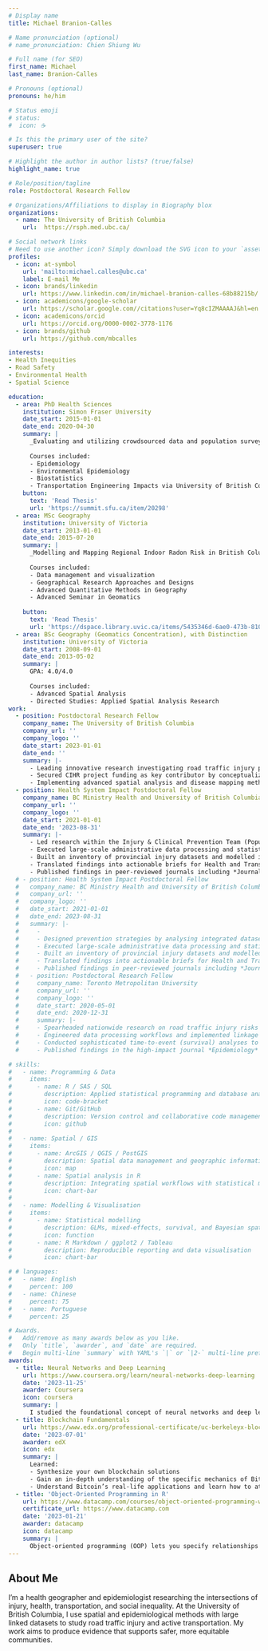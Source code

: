 ```yaml
---
# Display name
title: Michael Branion-Calles

# Name pronunciation (optional)
# name_pronunciation: Chien Shiung Wu

# Full name (for SEO)
first_name: Michael
last_name: Branion-Calles

# Pronouns (optional)
pronouns: he/him

# Status emoji
# status:
#  icon: ☕️

# Is this the primary user of the site?
superuser: true

# Highlight the author in author lists? (true/false)
highlight_name: true

# Role/position/tagline
role: Postdoctoral Research Fellow

# Organizations/Affiliations to display in Biography blox
organizations:
  - name: The University of British Columbia
    url:  https://rsph.med.ubc.ca/

# Social network links
# Need to use another icon? Simply download the SVG icon to your `assets/media/icons/` folder.
profiles:
  - icon: at-symbol
    url: 'mailto:michael.calles@ubc.ca'
    label: E-mail Me
  - icon: brands/linkedin
    url: https://www.linkedin.com/in/michael-branion-calles-68b88215b/
  - icon: academicons/google-scholar
    url: https://scholar.google.com//citations?user=Yq8cIZMAAAAJ&hl=en
  - icon: academicons/orcid
    url: https://orcid.org/0000-0002-3778-1176
  - icon: brands/github
    url: https://github.com/mbcalles

interests:
- Health Inequities
- Road Safety
- Environmental Health
- Spatial Science

education:
  - area: PhD Health Sciences
    institution: Simon Fraser University
    date_start: 2015-01-01
    date_end: 2020-04-30
    summary: |
      _Evaluating and utilizing crowdsourced data and population surveys in bicycling safety research_. Supervised by [Meghan Winters, PhD](http://www.sfu.ca/fhs/people/profiles/meghan-winters.html)
      
      Courses included:
      - Epidemiology
      - Environmental Epidemiology
      - Biostatistics
      - Transportation Engineering Impacts via University of British Columbia
    button:
      text: 'Read Thesis'
      url: 'https://summit.sfu.ca/item/20298'
  - area: MSc Geography
    institution: University of Victoria
    date_start: 2013-01-01
    date_end: 2015-07-20
    summary: |
      _Modelling and Mapping Regional Indoor Radon Risk in British Columbia, Canada_. Co-Supervised by [Trisalyn Nelson, PhD](https://www.geog.ucsb.edu/people/faculty/trisalyn-nelson) & by [Sarah Henderson, PhD](https://spph.ubc.ca/faculty/professors/sarah-henderson/)
      
      Courses included:
      - Data management and visualization
      - Geographical Research Approaches and Designs
      - Advanced Quantitative Methods in Geography
      - Advanced Seminar in Geomatics
    
    button:
      text: 'Read Thesis'
      url: 'https://dspace.library.uvic.ca/items/5435346d-6ae0-473b-8108-e8dbda5b6a36'
  - area: BSc Geography (Geomatics Concentration), with Distinction
    institution: University of Victoria
    date_start: 2008-09-01
    date_end: 2013-05-02
    summary: |
      GPA: 4.0/4.0
      
      Courses included:
      - Advanced Spatial Analysis 
      - Directed Studies: Applied Spatial Analysis Research
work:
  - position: Postdoctoral Research Fellow
    company_name: The University of British Columbia
    company_url: ''
    company_logo: ''
    date_start: 2023-01-01
    date_end: ''
    summary: |-
      - Leading innovative research investigating road traffic injury patterns and severity among disadvantaged populations across British Columbia through social environment and equity lens
      - Secured CIHR project funding as key contributor by conceptualizing research framework and developing methodological design
      - Implementing advanced spatial analysis and disease mapping methodologies to identify risk patterns and their associations with neighborhood socioeconomic indicators
  - position: Health System Impact Postdoctoral Fellow
    company_name: BC Ministry Health and University of British Columbia
    company_url: ''
    company_logo: ''
    date_start: 2021-01-01
    date_end: '2023-08-31'
    summary: |-
      - Led research within the Injury & Clinical Prevention Team (Population and Public Health Division), focusing on descriptive epidemiology of active transportation injury 
      - Executed large-scale administrative data processing and statistical analysis in R
      - Built an inventory of provincial injury datasets and modelled intervention impacts to support the Injury Prevention & Health Settings branch
      - Translated findings into actionable briefs for Health and Transportation ministries
      - Published findings in peer-reviewed journals including *Journal of Transport & Health* and *Transportation Research Interdisciplinary Perspectives*
  # - position: Health System Impact Postdoctoral Fellow
  #   company_name: BC Ministry Health and University of British Columbia
  #   company_url: ''
  #   company_logo: ''
  #   date_start: 2021-01-01
  #   date_end: 2023-08-31
  #   summary: |-
  #     - 
  #     - Designed prevention strategies by analysing integrated datasets (police records, insurance claims, hospital admissions)
  #     - Executed large-scale administrative data processing and statistical analysis in R
  #     - Built an inventory of provincial injury datasets and modelled intervention impacts to support the Injury Prevention & Health Settings branch
  #     - Translated findings into actionable briefs for Health and Transportation ministries
  #     - Published findings in peer-reviewed journals including *Journal of Transport & Health* and *Transportation Research Interdisciplinary Perspectives*
  #   - position: Postdoctoral Research Fellow
  #     company_name: Toronto Metropolitan University
  #     company_url: ''
  #     company_logo: ''
  #     date_start: 2020-05-01
  #     date_end: 2020-12-31
  #     summary: |-
  #     - Spearheaded nationwide research on road traffic injury risks using Statistics Canada’s population‑based linked dataset (CanCHEC), encompassing over five million records
  #     - Engineered data processing workflows and implemented linkage protocols within secure computing environments using R
  #     - Conducted sophisticated time‑to‑event (survival) analyses to evaluate population‑level transportation injury risks
  #     - Published findings in the high‑impact journal *Epidemiology*

# skills:
#   - name: Programming & Data
#     items:
#       - name: R / SAS / SQL
#         description: Applied statistical programming and database analysis for public health research
#         icon: code-bracket
#       - name: Git/GitHub
#         description: Version control and collaborative code management
#         icon: github
# 
#   - name: Spatial / GIS
#     items:
#       - name: ArcGIS / QGIS / PostGIS
#         description: Spatial data management and geographic information systems
#         icon: map
#       - name: Spatial analysis in R
#         description: Integrating spatial workflows with statistical methods
#         icon: chart-bar
# 
#   - name: Modelling & Visualisation
#     items:
#       - name: Statistical modelling
#         description: GLMs, mixed-effects, survival, and Bayesian spatial analysis
#         icon: function
#       - name: R Markdown / ggplot2 / Tableau
#         description: Reproducible reporting and data visualisation
#         icon: chart-bar

# # languages:
#   - name: English
#     percent: 100
#   - name: Chinese
#     percent: 75
#   - name: Portuguese
#     percent: 25

# Awards.
#   Add/remove as many awards below as you like.
#   Only `title`, `awarder`, and `date` are required.
#   Begin multi-line `summary` with YAML's `|` or `|2-` multi-line prefix and indent 2 spaces below.
awards:
  - title: Neural Networks and Deep Learning
    url: https://www.coursera.org/learn/neural-networks-deep-learning
    date: '2023-11-25'
    awarder: Coursera
    icon: coursera
    summary: |
      I studied the foundational concept of neural networks and deep learning. By the end, I was familiar with the significant technological trends driving the rise of deep learning; build, train, and apply fully connected deep neural networks; implement efficient (vectorized) neural networks; identify key parameters in a neural network’s architecture; and apply deep learning to your own applications.
  - title: Blockchain Fundamentals
    url: https://www.edx.org/professional-certificate/uc-berkeleyx-blockchain-fundamentals
    date: '2023-07-01'
    awarder: edX
    icon: edx
    summary: |
      Learned:
      - Synthesize your own blockchain solutions
      - Gain an in-depth understanding of the specific mechanics of Bitcoin
      - Understand Bitcoin’s real-life applications and learn how to attack and destroy Bitcoin, Ethereum, smart contracts and Dapps, and alternatives to Bitcoin’s Proof-of-Work consensus algorithm
  - title: 'Object-Oriented Programming in R'
    url: https://www.datacamp.com/courses/object-oriented-programming-with-s3-and-r6-in-r
    certificate_url: https://www.datacamp.com
    date: '2023-01-21'
    awarder: datacamp
    icon: datacamp
    summary: |
      Object-oriented programming (OOP) lets you specify relationships between functions and the objects that they can act on, helping you manage complexity in your code. This is an intermediate level course, providing an introduction to OOP, using the S3 and R6 systems. S3 is a great day-to-day R programming tool that simplifies some of the functions that you write. R6 is especially useful for industry-specific analyses, working with web APIs, and building GUIs.
---
```


## About Me

I’m a health geographer and epidemiologist researching the intersections of injury, health, transportation, and social inequality.
At the University of British Columbia, I use spatial and epidemiological methods with large linked datasets to study road traffic injury and active transportation.
My work aims to produce evidence that supports safer, more equitable communities.